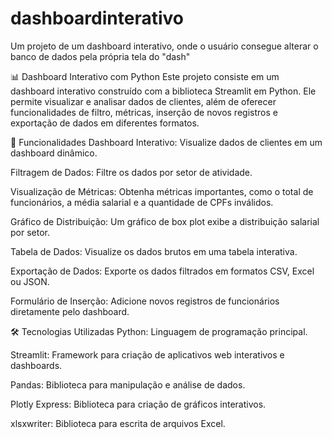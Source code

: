 # dashboardinterativo
Um projeto de um dashboard interativo, onde o usuário consegue alterar o banco de dados pela própria tela do "dash"

📊 Dashboard Interativo com Python
Este projeto consiste em um dashboard interativo construído com a biblioteca Streamlit em Python. Ele permite visualizar e analisar dados de clientes, além de oferecer funcionalidades de filtro, métricas, inserção de novos registros e exportação de dados em diferentes formatos.

🚀 Funcionalidades
Dashboard Interativo: Visualize dados de clientes em um dashboard dinâmico.

Filtragem de Dados: Filtre os dados por setor de atividade.

Visualização de Métricas: Obtenha métricas importantes, como o total de funcionários, a média salarial e a quantidade de CPFs inválidos.

Gráfico de Distribuição: Um gráfico de box plot exibe a distribuição salarial por setor.

Tabela de Dados: Visualize os dados brutos em uma tabela interativa.

Exportação de Dados: Exporte os dados filtrados em formatos CSV, Excel ou JSON.

Formulário de Inserção: Adicione novos registros de funcionários diretamente pelo dashboard.

🛠️ Tecnologias Utilizadas
Python: Linguagem de programação principal.

Streamlit: Framework para criação de aplicativos web interativos e dashboards.

Pandas: Biblioteca para manipulação e análise de dados.

Plotly Express: Biblioteca para criação de gráficos interativos.

xlsxwriter: Biblioteca para escrita de arquivos Excel.
